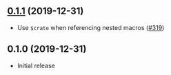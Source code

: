 ## [0.1.1] (2019-12-31)

- Use `$crate` when referencing nested macros ([#319])

## 0.1.0 (2019-12-31)

- Initial release

[0.1.1]: https://github.com/iqlusioninc/crates/pull/320
[#319]: https://github.com/iqlusioninc/crates/pull/319
